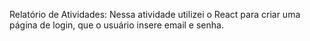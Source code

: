 Relatório de Atividades:
Nessa atividade utilizei o React para criar uma página de login, que o usuário insere email e senha. 
